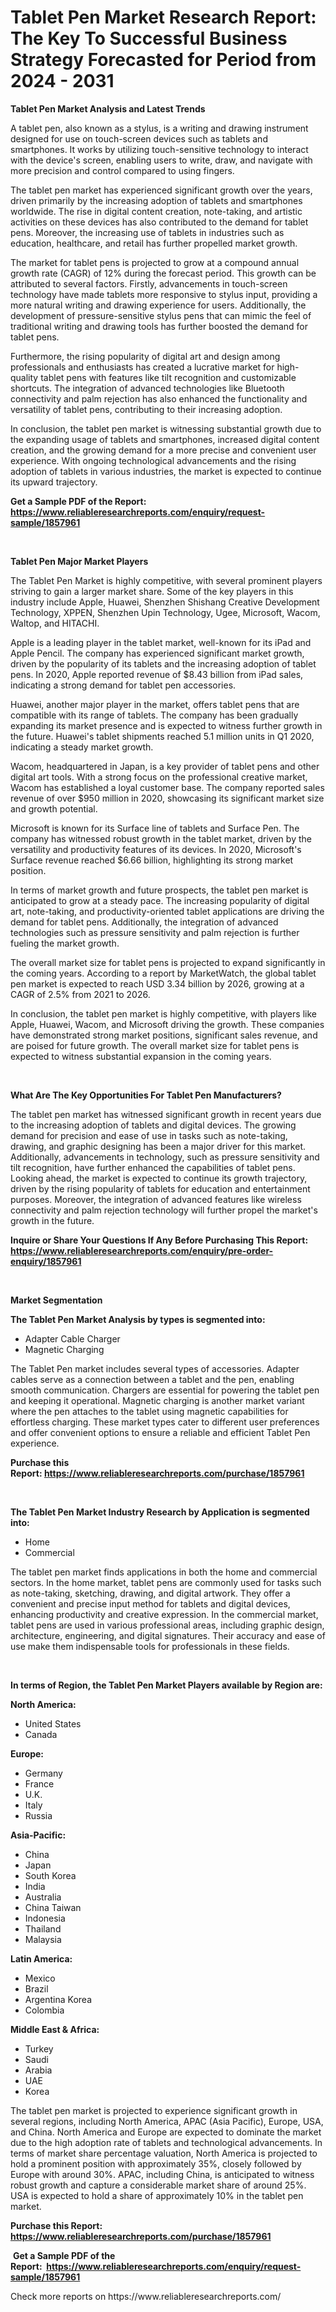 <p><h1>Tablet Pen Market Research Report: The Key To Successful Business Strategy Forecasted for Period from 2024 - 2031</h1></p><p><strong>Tablet Pen Market Analysis and Latest Trends</strong></p>
<p><p>A tablet pen, also known as a stylus, is a writing and drawing instrument designed for use on touch-screen devices such as tablets and smartphones. It works by utilizing touch-sensitive technology to interact with the device's screen, enabling users to write, draw, and navigate with more precision and control compared to using fingers.</p><p>The tablet pen market has experienced significant growth over the years, driven primarily by the increasing adoption of tablets and smartphones worldwide. The rise in digital content creation, note-taking, and artistic activities on these devices has also contributed to the demand for tablet pens. Moreover, the increasing use of tablets in industries such as education, healthcare, and retail has further propelled market growth.</p><p>The market for tablet pens is projected to grow at a compound annual growth rate (CAGR) of 12% during the forecast period. This growth can be attributed to several factors. Firstly, advancements in touch-screen technology have made tablets more responsive to stylus input, providing a more natural writing and drawing experience for users. Additionally, the development of pressure-sensitive stylus pens that can mimic the feel of traditional writing and drawing tools has further boosted the demand for tablet pens.</p><p>Furthermore, the rising popularity of digital art and design among professionals and enthusiasts has created a lucrative market for high-quality tablet pens with features like tilt recognition and customizable shortcuts. The integration of advanced technologies like Bluetooth connectivity and palm rejection has also enhanced the functionality and versatility of tablet pens, contributing to their increasing adoption.</p><p>In conclusion, the tablet pen market is witnessing substantial growth due to the expanding usage of tablets and smartphones, increased digital content creation, and the growing demand for a more precise and convenient user experience. With ongoing technological advancements and the rising adoption of tablets in various industries, the market is expected to continue its upward trajectory.</p></p>
<p><strong>Get a Sample PDF of the Report:&nbsp; <a href="https://www.reliableresearchreports.com/enquiry/request-sample/1857961">https://www.reliableresearchreports.com/enquiry/request-sample/1857961</a></strong></p>
<p>&nbsp;</p>
<p><strong>Tablet Pen Major Market Players</strong></p>
<p><p>The Tablet Pen Market is highly competitive, with several prominent players striving to gain a larger market share. Some of the key players in this industry include Apple, Huawei, Shenzhen Shishang Creative Development Technology, XPPEN, Shenzhen Upin Technology, Ugee, Microsoft, Wacom, Waltop, and HITACHI.</p><p>Apple is a leading player in the tablet market, well-known for its iPad and Apple Pencil. The company has experienced significant market growth, driven by the popularity of its tablets and the increasing adoption of tablet pens. In 2020, Apple reported revenue of $8.43 billion from iPad sales, indicating a strong demand for tablet pen accessories.</p><p>Huawei, another major player in the market, offers tablet pens that are compatible with its range of tablets. The company has been gradually expanding its market presence and is expected to witness further growth in the future. Huawei's tablet shipments reached 5.1 million units in Q1 2020, indicating a steady market growth.</p><p>Wacom, headquartered in Japan, is a key provider of tablet pens and other digital art tools. With a strong focus on the professional creative market, Wacom has established a loyal customer base. The company reported sales revenue of over $950 million in 2020, showcasing its significant market size and growth potential.</p><p>Microsoft is known for its Surface line of tablets and Surface Pen. The company has witnessed robust growth in the tablet market, driven by the versatility and productivity features of its devices. In 2020, Microsoft's Surface revenue reached $6.66 billion, highlighting its strong market position.</p><p>In terms of market growth and future prospects, the tablet pen market is anticipated to grow at a steady pace. The increasing popularity of digital art, note-taking, and productivity-oriented tablet applications are driving the demand for tablet pens. Additionally, the integration of advanced technologies such as pressure sensitivity and palm rejection is further fueling the market growth.</p><p>The overall market size for tablet pens is projected to expand significantly in the coming years. According to a report by MarketWatch, the global tablet pen market is expected to reach USD 3.34 billion by 2026, growing at a CAGR of 2.5% from 2021 to 2026.</p><p>In conclusion, the tablet pen market is highly competitive, with players like Apple, Huawei, Wacom, and Microsoft driving the growth. These companies have demonstrated strong market positions, significant sales revenue, and are poised for future growth. The overall market size for tablet pens is expected to witness substantial expansion in the coming years.</p></p>
<p>&nbsp;</p>
<p><strong>What Are The Key Opportunities For Tablet Pen Manufacturers?</strong></p>
<p><p>The tablet pen market has witnessed significant growth in recent years due to the increasing adoption of tablets and digital devices. The growing demand for precision and ease of use in tasks such as note-taking, drawing, and graphic designing has been a major driver for this market. Additionally, advancements in technology, such as pressure sensitivity and tilt recognition, have further enhanced the capabilities of tablet pens. Looking ahead, the market is expected to continue its growth trajectory, driven by the rising popularity of tablets for education and entertainment purposes. Moreover, the integration of advanced features like wireless connectivity and palm rejection technology will further propel the market's growth in the future.</p></p>
<p><strong>Inquire or Share Your Questions If Any Before Purchasing This Report: <a href="https://www.reliableresearchreports.com/enquiry/pre-order-enquiry/1857961">https://www.reliableresearchreports.com/enquiry/pre-order-enquiry/1857961</a></strong></p>
<p>&nbsp;</p>
<p><strong>Market Segmentation</strong></p>
<p><strong>The Tablet Pen Market Analysis by types is segmented into:</strong></p>
<p><ul><li>Adapter Cable Charger</li><li>Magnetic Charging</li></ul></p>
<p><p>The Tablet Pen market includes several types of accessories. Adapter cables serve as a connection between a tablet and the pen, enabling smooth communication. Chargers are essential for powering the tablet pen and keeping it operational. Magnetic charging is another market variant where the pen attaches to the tablet using magnetic capabilities for effortless charging. These market types cater to different user preferences and offer convenient options to ensure a reliable and efficient Tablet Pen experience.</p></p>
<p><strong>Purchase this Report:&nbsp;<a href="https://www.reliableresearchreports.com/purchase/1857961">https://www.reliableresearchreports.com/purchase/1857961</a></strong></p>
<p>&nbsp;</p>
<p><strong>The Tablet Pen Market Industry Research by Application is segmented into:</strong></p>
<p><ul><li>Home</li><li>Commercial</li></ul></p>
<p><p>The tablet pen market finds applications in both the home and commercial sectors. In the home market, tablet pens are commonly used for tasks such as note-taking, sketching, drawing, and digital artwork. They offer a convenient and precise input method for tablets and digital devices, enhancing productivity and creative expression. In the commercial market, tablet pens are used in various professional areas, including graphic design, architecture, engineering, and digital signatures. Their accuracy and ease of use make them indispensable tools for professionals in these fields.</p></p>
<p>&nbsp;</p>
<p><strong>In terms of Region, the Tablet Pen Market Players available by Region are:</strong></p>
<p>
    <p> <strong> North America: </strong>
        <ul>
            <li>United States</li>
            <li>Canada</li>
        </ul>
        </p> 
    <p> <strong> Europe: </strong>
        <ul>
            <li>Germany</li>
            <li>France</li>
            <li>U.K.</li>
            <li>Italy</li>
            <li>Russia</li>
        </ul>
        </p> 
    <p> <strong> Asia-Pacific: </strong>
        <ul>
            <li>China</li>
            <li>Japan</li>
            <li>South Korea</li>
            <li>India</li>
            <li>Australia</li>
            <li>China Taiwan</li>
            <li>Indonesia</li>
            <li>Thailand</li>
            <li>Malaysia</li>
        </ul>
        </p> 
    <p> <strong> Latin America: </strong>
        <ul>
            <li>Mexico</li>
            <li>Brazil</li>
            <li>Argentina Korea</li>
            <li>Colombia</li>
        </ul>
        </p> 
    <p> <strong> Middle East & Africa: </strong>
        <ul>
            <li>Turkey</li>
            <li>Saudi</li>
            <li>Arabia</li>
            <li>UAE</li>
            <li>Korea</li>
        </ul>
    </p>
    </p>
<p><p>The tablet pen market is projected to experience significant growth in several regions, including North America, APAC (Asia Pacific), Europe, USA, and China. North America and Europe are expected to dominate the market due to the high adoption rate of tablets and technological advancements. In terms of market share percentage valuation, North America is projected to hold a prominent position with approximately 35%, closely followed by Europe with around 30%. APAC, including China, is anticipated to witness robust growth and capture a considerable market share of around 25%. USA is expected to hold a share of approximately 10% in the tablet pen market.</p></p>
<p><strong>Purchase this Report: <a href="https://www.reliableresearchreports.com/purchase/1857961">https://www.reliableresearchreports.com/purchase/1857961</a></strong></p>
<p>&nbsp;<strong>Get a Sample PDF of the Report:&nbsp;&nbsp;<a href="https://www.reliableresearchreports.com/enquiry/request-sample/1857961">https://www.reliableresearchreports.com/enquiry/request-sample/1857961</a></strong></p>
<p><strong></strong></p>
<p>Check more reports on https://www.reliableresearchreports.com/</p>